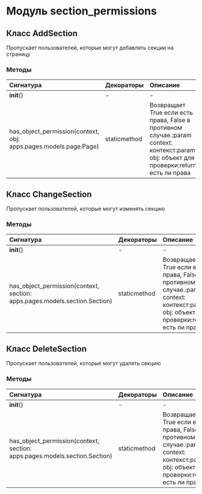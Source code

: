# Модуль section_permissions



## Класс AddSection

Пропускает пользователей, которые могут добавлять секции на страницу

### Методы

| Сигнатура                                                        | Декораторы   | Описание                                                                                                                                |
| :--------------------------------------------------------------- | :----------- | :-------------------------------------------------------------------------------------------------------------------------------------- |
| __init__()                                                       | -            | -                                                                                                                                       |
| has_object_permission(context, obj: apps.pages.models.page.Page) | staticmethod | Возвращает True если есть права, False в противном случае.:param context: контекст:param obj: объект для проверки:return: есть ли права |

## Класс ChangeSection

Пропускает пользователей, которые могут изменять секцию

### Методы

| Сигнатура                                                                  | Декораторы   | Описание                                                                                                                                |
| :------------------------------------------------------------------------- | :----------- | :-------------------------------------------------------------------------------------------------------------------------------------- |
| __init__()                                                                 | -            | -                                                                                                                                       |
| has_object_permission(context, section: apps.pages.models.section.Section) | staticmethod | Возвращает True если есть права, False в противном случае.:param context: контекст:param obj: объект для проверки:return: есть ли права |

## Класс DeleteSection

Пропускает пользователей, которые могут удалять секцию

### Методы

| Сигнатура                                                                  | Декораторы   | Описание                                                                                                                                |
| :------------------------------------------------------------------------- | :----------- | :-------------------------------------------------------------------------------------------------------------------------------------- |
| __init__()                                                                 | -            | -                                                                                                                                       |
| has_object_permission(context, section: apps.pages.models.section.Section) | staticmethod | Возвращает True если есть права, False в противном случае.:param context: контекст:param obj: объект для проверки:return: есть ли права |
